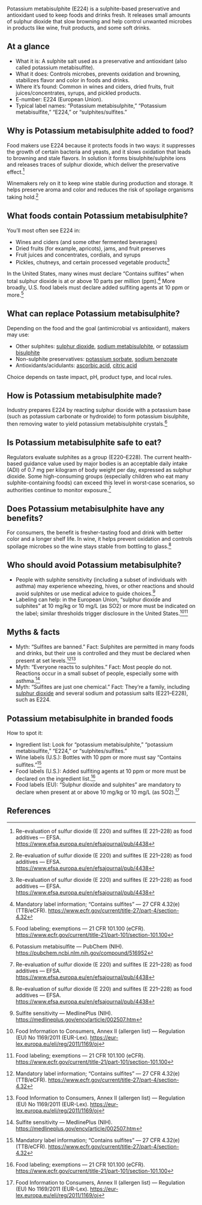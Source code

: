 Potassium metabisulphite (E224) is a sulphite-based preservative and antioxidant used to keep foods and drinks fresh. It releases small amounts of sulphur dioxide that slow browning and help control unwanted microbes in products like wine, fruit products, and some soft drinks.
<!--more-->

## At a glance
- What it is: A sulphite salt used as a preservative and antioxidant (also called potassium metabisulfite).
- What it does: Controls microbes, prevents oxidation and browning, stabilizes flavor and color in foods and drinks.
- Where it’s found: Common in wines and ciders, dried fruits, fruit juices/concentrates, syrups, and pickled products.
- E-number: E224 (European Union).
- Typical label names: “Potassium metabisulphite,” “Potassium metabisulfite,” “E224,” or “sulphites/sulfites.”

## Why is Potassium metabisulphite added to food?
Food makers use E224 because it protects foods in two ways: it suppresses the growth of certain bacteria and yeasts, and it slows oxidation that leads to browning and stale flavors. In solution it forms bisulphite/sulphite ions and releases traces of sulphur dioxide, which deliver the preservative effect.[^1]

Winemakers rely on it to keep wine stable during production and storage. It helps preserve aroma and color and reduces the risk of spoilage organisms taking hold.[^1]

## What foods contain Potassium metabisulphite?
You’ll most often see E224 in:
- Wines and ciders (and some other fermented beverages)
- Dried fruits (for example, apricots), jams, and fruit preserves
- Fruit juices and concentrates, cordials, and syrups
- Pickles, chutneys, and certain processed vegetable products[^1]

In the United States, many wines must declare “Contains sulfites” when total sulphur dioxide is at or above 10 parts per million (ppm).[^4] More broadly, U.S. food labels must declare added sulfiting agents at 10 ppm or more.[^3]

## What can replace Potassium metabisulphite?
Depending on the food and the goal (antimicrobial vs antioxidant), makers may use:
- Other sulphites: [sulphur dioxide](/e220-sulphur-dioxide), [sodium metabisulphite](/e223-sodium-metabisulphite), or [potassium bisulphite](/e228-potassium-bisulphite)
- Non-sulphite preservatives: [potassium sorbate](/e202-potassium-sorbate), [sodium benzoate](/e211-sodium-benzoate)
- Antioxidants/acidulants: [ascorbic acid](/e300-ascorbic-acid), [citric acid](/e330-citric-acid)

Choice depends on taste impact, pH, product type, and local rules.

## How is Potassium metabisulphite made?
Industry prepares E224 by reacting sulphur dioxide with a potassium base (such as potassium carbonate or hydroxide) to form potassium bisulphite, then removing water to yield potassium metabisulphite crystals.[^2]

## Is Potassium metabisulphite safe to eat?
Regulators evaluate sulphites as a group (E220–E228). The current health-based guidance value used by major bodies is an acceptable daily intake (ADI) of 0.7 mg per kilogram of body weight per day, expressed as sulphur dioxide. Some high-consuming groups (especially children who eat many sulphite-containing foods) can exceed this level in worst‑case scenarios, so authorities continue to monitor exposure.[^1]

## Does Potassium metabisulphite have any benefits?
For consumers, the benefit is fresher-tasting food and drink with better color and a longer shelf life. In wine, it helps prevent oxidation and controls spoilage microbes so the wine stays stable from bottling to glass.[^1]

## Who should avoid Potassium metabisulphite?
- People with sulphite sensitivity (including a subset of individuals with asthma) may experience wheezing, hives, or other reactions and should avoid sulphites or use medical advice to guide choices.[^5]
- Labeling can help: in the European Union, “sulphur dioxide and sulphites” at 10 mg/kg or 10 mg/L (as SO2) or more must be indicated on the label; similar thresholds trigger disclosure in the United States.[^6][^3]

## Myths & facts
- Myth: “Sulfites are banned.” Fact: Sulphites are permitted in many foods and drinks, but their use is controlled and they must be declared when present at set levels.[^4][^6]
- Myth: “Everyone reacts to sulphites.” Fact: Most people do not. Reactions occur in a small subset of people, especially some with asthma.[^5]
- Myth: “Sulfites are just one chemical.” Fact: They’re a family, including [sulphur dioxide](/e220-sulphur-dioxide) and several sodium and potassium salts (E221–E228), such as E224.

## Potassium metabisulphite in branded foods
How to spot it:
- Ingredient list: Look for “potassium metabisulphite,” “potassium metabisulfite,” “E224,” or “sulphites/sulfites.”
- Wine labels (U.S.): Bottles with 10 ppm or more must say “Contains sulfites.”[^4]
- Food labels (U.S.): Added sulfiting agents at 10 ppm or more must be declared on the ingredient list.[^3]
- Food labels (EU): “Sulphur dioxide and sulphites” are mandatory to declare when present at or above 10 mg/kg or 10 mg/L (as SO2).[^6]

## References
[^1]: Re-evaluation of sulfur dioxide (E 220) and sulfites (E 221–228) as food additives — EFSA. https://www.efsa.europa.eu/en/efsajournal/pub/4438
[^2]: Potassium metabisulfite — PubChem (NIH). https://pubchem.ncbi.nlm.nih.gov/compound/516952
[^3]: Food labeling; exemptions — 21 CFR 101.100 (eCFR). https://www.ecfr.gov/current/title-21/part-101/section-101.100
[^4]: Mandatory label information; “Contains sulfites” — 27 CFR 4.32(e) (TTB/eCFR). https://www.ecfr.gov/current/title-27/part-4/section-4.32
[^5]: Sulfite sensitivity — MedlinePlus (NIH). https://medlineplus.gov/ency/article/002507.htm
[^6]: Food Information to Consumers, Annex II (allergen list) — Regulation (EU) No 1169/2011 (EUR-Lex). https://eur-lex.europa.eu/eli/reg/2011/1169/oj
